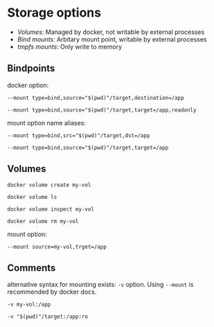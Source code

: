 # Storage options

- _Volumes_: Managed by docker, not writable by external processes
- _Bind mounts_: Arbitary mount point, writable by external processes
- _tmpfs mounts_: Only write to memory

## Bindpoints

docker option:

```
--mount type=bind,source="$(pwd)"/target,destination=/app
```

```
--mount type=bind,source="$(pwd)"/target,target=/app,readonly
```

mount option name aliases:

```
--mount type=bind,src="$(pwd)"/target,dst=/app
```

```
--mount type=bind,source="$(pwd)"/target,target=/app
```

## Volumes

```
docker volume create my-vol
```

```
docker volume ls
```

```
docker volume inspect my-vol
```

```
docker volume rm my-vol
```

mount option:

```
--mount source=my-vol,trget=/app
```

## Comments

alternative syntax for mounting exists: `-v` option. Using `--mount` is
recommended by docker docs.

```
-v my-vol:/app
```

```
-v "$(pwd)"/target:/app:ro
```

